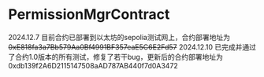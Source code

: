 # PermissionMgrContract
2024.12.7 目前合约已部署到以太坊的sepolia测试网上，合约部署地址为~~0xE818fa3a7Bb579Aa0Bf4991BF357eaE5C6E2Fd57~~
2024.12.10 已完成并通过了合约1.0版本的所有测试，修复了若干bug，更新后的合约部署地址为0xdb139f2A6D2115147508aAD787AB440f7d0A3472